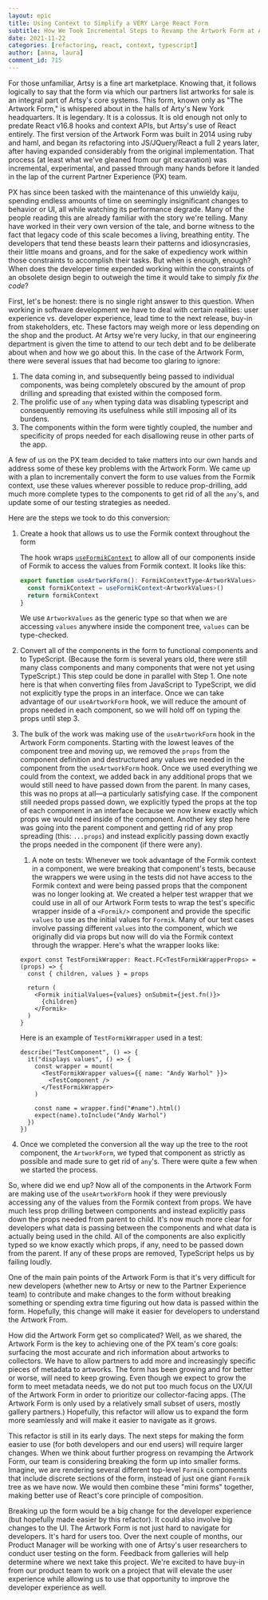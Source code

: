 ```yaml
---
layout: epic
title: Using Context to Simplify a VERY Large React Form
subtitle: How We Took Incremental Steps to Revamp the Artwork Form at Artsy
date: 2021-11-22
categories: [refactoring, react, context, typescript]
author: [anna, laura]
comment_id: 715
---
```


For those unfamiliar, Artsy is a fine art marketplace. Knowing that, it follows logically to say that the form via
which our partners list artworks for sale is an integral part of Artsy's core systems. This form, known only as
"The Artwork Form," is whispered about in the halls of Arty's New York headquarters. It is legendary. It is a
colossus. It is old enough not only to predate React v16.8 hooks and context APIs, but Artsy's use of React
entirely. The first version of the Artwork Form was built in 2014 using ruby and haml, and began its refactoring
into JS/JQuery/React a full 2 years later, after having expanded considerably from the original implementation.
That process (at least what we've gleaned from our git excavation) was incremental, experimental, and passed
through many hands before it landed in the lap of the current Partner Experience (PX) team.

<!-- more -->

PX has since been tasked with the maintenance of this unwieldy kaiju, spending endless amounts of time on seemingly
insignificant changes to behavior or UI, all while watching its performance degrade. Many of the people reading
this are already familiar with the story we're telling. Many have worked in their very own version of the tale, and
borne witness to the fact that legacy code of this scale becomes a living, breathing entity. The developers that
tend these beasts learn their patterns and idiosyncrasies, their little moans and groans, and for the sake of
expediency work within those constraints to accomplish their tasks. But when is enough, enough? When does the
developer time expended working within the constraints of an obsolete design begin to outweigh the time it would
take to simply _fix_ _the code_?

First, let's be honest: there is no single right answer to this question. When working in software development we
have to deal with certain realities: user experience vs. developer experience, lead time to the next release,
buy-in from stakeholders, etc. These factors may weigh more or less depending on the shop and the product. At Artsy
we're very lucky, in that our engineering department is given the time to attend to our tech debt and to be
deliberate about when and how we go about this. In the case of the Artwork Form, there were several issues that had
become too glaring to ignore:

1. The data coming in, and subsequently being passed to individual components, was being completely obscured by the
   amount of prop drilling and spreading that existed within the composed form.
2. The prolific use of `any` when typing data was disabling typescript and consequently removing its usefulness
   while still imposing all of its burdens.
3. The components within the form were tightly coupled, the number and specificity of props needed for each
   disallowing reuse in other parts of the app.

A few of us on the PX team decided to take matters into our own hands and address some of these key problems with
the Artwork Form. We came up with a plan to incrementally convert the form to use values from the Formik context,
use these values wherever possible to reduce prop-drilling, add much more complete types to the components to get
rid of all the `any`'s, and update some of our testing strategies as needed.

Here are the steps we took to do this conversion:

1. Create a hook that allows us to use the Formik context throughout the form

   The hook wraps [`useFormikContext`](https://formik.org/docs/api/useFormikContext) to allow all of our components
   inside of Formik to access the values from Formik context. It looks like this:

   ```typescript
   export function useArtworkForm(): FormikContextType<ArtworkValues> {
     const formikContext = useFormikContext<ArtworkValues>()
     return formikContext
   }
   ```

   We use `ArtworkValues` as the generic type so that when we are accessing `values` anywhere inside the component
   tree, `values` can be type-checked.

2. Convert all of the components in the form to functional components and to TypeScript. (Because the form is
   several years old, there were still many class components and many components that were not yet using
   TypeScript.) This step could be done in parallel with Step 1. One note here is that when converting files from
   JavaScript to TypeScript, we did not explicitly type the props in an interface. Once we can take advantage of
   our `useArtworkForm` hook, we will reduce the amount of props needed in each component, so we will hold off on
   typing the props until step 3.
3. The bulk of the work was making use of the `useArtworkForm` hook in the Artwork Form components. Starting with
   the lowest leaves of the component tree and moving up, we removed the `props` from the component definition and
   destructured any values we needed in the component from the `useArtworkForm` hook. Once we used everything we
   could from the context, we added back in any additional props that we would still need to have passed down from
   the parent. In many cases, this was no props at all—a particularly satisfying case. If the component still
   needed props passed down, we explicitly typed the props at the top of each component in an interface because we
   now knew exactly which props we would need inside of the component. Another key step here was going into the
   parent component and getting rid of any prop spreading (this: `...props`) and instead explicitly passing down
   exactly the props needed in the component (if there were any).

   1. A note on tests: Whenever we took advantage of the Formik context in a component, we were breaking that
      component's tests, because the wrappers we were using in the tests did not have access to the Formik context
      and were being passed props that the component was no longer looking at. We created a helper test wrapper
      that we could use in all of our Artwork Form tests to wrap the test's specific wrapper inside of a
      `<Formik/>` component and provide the specific `values` to use as the initial values for `Formik`. Many of
      our test cases involve passing different `values` into the component, which we originally did via props but
      now will do via the Formik context through the wrapper. Here's what the wrapper looks like:

   ```tsx
   export const TestFormikWrapper: React.FC<TestFormikWrapperProps> = (props) => {
     const { children, values } = props

     return (
       <Formik initialValues={values} onSubmit={jest.fn()}>
         {children}
       </Formik>
     )
   }
   ```

   Here is an example of `TestFormikWrapper` used in a test:

   ```tsx
   describe("TestComponent", () => {
     it("displays values", () => {
       const wrapper = mount(
         <TestFormikWrapper values={{ name: "Andy Warhol" }}>
           <TestComponent />
         </TestFormikWrapper>
       )

       const name = wrapper.find("#name").html()
       expect(name).toInclude("Andy Warhol")
     })
   })
   ```

4. Once we completed the conversion all the way up the tree to the root component, the `ArtworkForm`, we typed that
   component as strictly as possible and made sure to get rid of `any`'s. There were quite a few when we started
   the process.

So, where did we end up? Now all of the components in the Artwork Form are making use of the `useArtworkForm` hook
if they were previously accessing any of the values from the Formik context from props. We have much less prop
drilling between components and instead explicitly pass down the props needed from parent to child. It's now much
more clear for developers what data is passing between the components and what data is actually being used in the
child. All of the components are also explicitly typed so we know exactly which props, if any, need to be passed
down from the parent. If any of these props are removed, TypeScript helps us by failing loudly.

One of the main pain points of the Artwork Form is that it's very difficult for new developers (whether new to
Artsy or new to the Partner Experience team) to contribute and make changes to the form without breaking something
or spending extra time figuring out how data is passed within the form. Hopefully, this change will make it easier
for developers to understand the Artwork From.

How did the Artwork Form get so complicated? Well, as we shared, the Artwork Form is the key to achieving one of
the PX team's core goals: surfacing the most accurate and rich information about artworks to collectors. We have to
allow partners to add more and increasingly specific pieces of metadata to artworks. The form has been growing and
for better or worse, will need to keep growing. Even though we expect to grow the form to meet metadata needs, we
do not put too much focus on the UX/UI of the Artwork Form in order to prioritize our collector-facing apps. (The
Artwork Form is only used by a relatively small subset of users, mostly gallery partners.) Hopefully, this refactor
will allow us to expand the form more seamlessly and will make it easier to navigate as it grows.

This refactor is still in its early days. The next steps for making the form easier to use (for both developers and our
end users) will require larger changes. When we think about further progress on revamping the Artwork Form, our
team is considering breaking the form up into smaller forms. Imagine, we are rendering several different top-level
`Formik` components that include discrete sections of the form, instead of just one giant `Formik` tree as we have
now. We would then combine these "mini forms" together, making better use of React's core principle of composition.

Breaking up the form would be a big change for the developer experience (but hopefully made easier by this
refactor). It could also involve big changes to the UI. The Artwork Form is not just hard to navigate for
developers. It's hard for users too. Over the next couple of months, our Product Manager will be working with one
of Artsy's user researchers to conduct user testing on the form. Feedback from galleries will help determine where
we next take this project. We're excited to have buy-in from our product team to work on a project that will
elevate the user experience while allowing us to use that opportunity to improve the developer experience as well.


